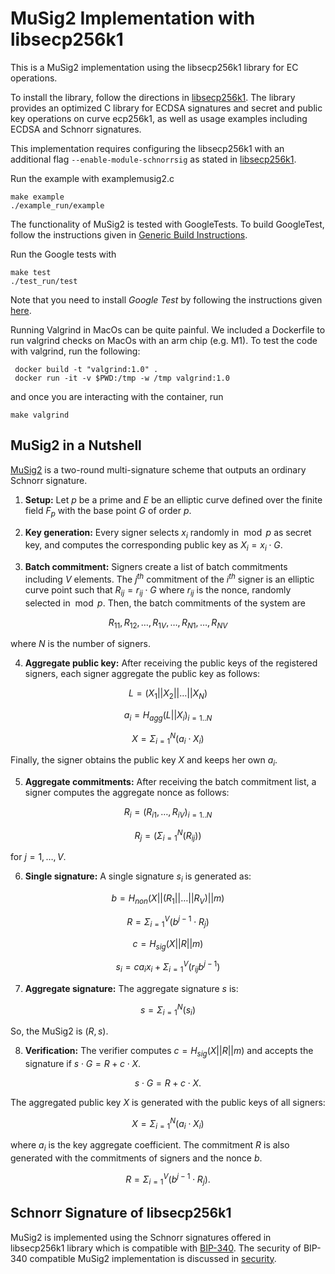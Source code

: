 # MuSig2 Implementation with libsecp256k1

This is a MuSig2 implementation using the libsecp256k1 library for EC operations.

To install the library, follow the directions in [libsecp256k1](https://github.com/bitcoin-core/secp256k1).
The library provides an optimized C library for ECDSA signatures and secret and public key operations on curve ecp256k1, as well as usage examples including ECDSA and Schnorr signatures.

This implementation requires configuring the libsecp256k1 with an additional flag `--enable-module-schnorrsig` as stated in [libsecp256k1](https://github.com/bitcoin-core/secp256k1).

Run the example with examplemusig2.c

```shell
make example
./example_run/example
```

The functionality of MuSig2 is tested with GoogleTests. To build GoogleTest, follow the instructions given in 
[Generic Build Instructions](https://github.com/google/googletest/blob/main/googletest/README.md).

Run the Google tests with

```shell
make test
./test_run/test
```

Note that you need to install *Google Test* by following the instructions given [here](https://google.github.io/googletest/).

Running Valgrind in MacOs can be quite painful.
We included a Dockerfile to run valgrind checks on MacOs with an arm chip (e.g. M1).
To test the code with valgrind, run the following:
```shell
 docker build -t "valgrind:1.0" .
 docker run -it -v $PWD:/tmp -w /tmp valgrind:1.0
```

and once you are interacting with the container, run
```shell
make valgrind
```


## MuSig2 in a Nutshell
[MuSig2](https://eprint.iacr.org/2020/1261.pdf)
is a two-round multi-signature scheme that outputs an ordinary Schnorr signature.

1. **Setup:** Let $p$ be a prime and $E$ be an elliptic curve defined over the finite field $F_p$ with the base point $G$ of order $p$.

2. **Key generation:** Every signer selects $x_i$ randomly in $\bmod p$ as secret key, and computes the corresponding
   public key as $X_i = x_i \cdot G$.

3. **Batch commitment:** Signers create a list of batch commitments including $V$ elements.
   The $j^{th}$ commitment of the $i^{th}$ signer is an elliptic curve point such that $R_{ij} = r_{ij} \cdot G$ where
   $r_{ij}$ is the nonce, randomly selected in $\bmod p$. Then, the batch commitments of the system are

$$ {R_{11}, R_{12}, \ldots, R_{1V},\ldots, R_{N1}, \ldots, R_{NV}} $$

where $N$ is the number of signers.

4. **Aggregate public key:** After receiving the public keys of the registered signers, each signer aggregate the public key as follows:

$$ L = (X_1 || X_2 || \ldots || X_N) $$

$$ a_i = H_{agg}(L || X_i)_{i = 1..N} $$

$$ X = \Sigma_{i = 1}^{N} (a_i \cdot X_i) $$

Finally, the signer obtains the public key $X$ and keeps her own $a_i$.

5. **Aggregate commitments:** After receiving the batch commitment list, a signer computes the aggregate nonce as follows:

$$ R_i = (R_{i1}, \ldots, R_{iV})_{i = 1..N} $$

$$ R_j = (\Sigma_{i = 1}^{N} (R_{ij})) $$

for $j = 1, \ldots, V$.

6. **Single signature:** A single signature $s_i$ is generated as:

$$ b = H_{non}(X || (R_1 || \ldots || R_V) || m) $$

$$ R = \Sigma_{i = 1}^{V}({b^{j-1}} \cdot R_j) $$

$$ c = H_{sig}(X || R || m) $$

$$ s_i = c  a_i x_i + \Sigma_{i = 1}^{V}(r_{ij} b^{j-1})$$

7. **Aggregate signature:** The aggregate signature $s$ is:

$$ s = \Sigma_{i = 1}^{N}(s_i) $$

So, the MuSig2 is $(R, s)$.

8. **Verification:** The verifier computes $c = H_{sig}(X || R || m)$ and accepts the signature if $s \cdot G = R + c \cdot X$.

$$ s \cdot G = R + c \cdot X. $$

The aggregated public key $X$ is generated with the public keys of all signers:

$$ X = \Sigma_{i = 1}^{N} (a_i \cdot X_i) $$

where $a_i$ is the key aggregate coefficient.
The commitment $R$ is also generated with the commitments of signers and the nonce $b$.

$$ R = \Sigma_{i = 1}^{V}({b^{j-1}} \cdot R_j). $$

## Schnorr Signature of libsecp256k1
MuSig2 is implemented using the Schnorr signatures offered in libsecp256k1 library which is compatible with [BIP-340](https://github.com/bitcoin/bips/blob/master/bip-0340.mediawiki).
The security of BIP-340 compatible MuSig2 implementation is discussed in [security](/SECURITY.md).

